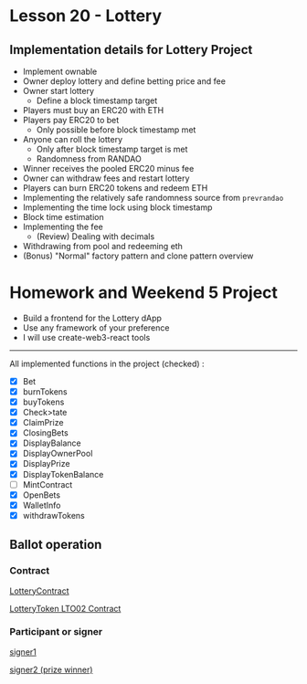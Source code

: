 # Lesson 20 - Lottery

## Implementation details for Lottery Project

* Implement ownable
* Owner deploy lottery and define betting price and fee
* Owner start lottery
  * Define a block timestamp target
* Players must buy an ERC20 with ETH
* Players pay ERC20 to bet
  * Only possible before block timestamp met
* Anyone can roll the lottery
  * Only after block timestamp target is met
  * Randomness from RANDAO
* Winner receives the pooled ERC20 minus fee
* Owner can withdraw fees and restart lottery
* Players can burn ERC20 tokens and redeem ETH
* Implementing the relatively safe randomness source from `prevrandao`
* Implementing the time lock using block timestamp
* Block time estimation
* Implementing the fee
  * (Review) Dealing with decimals
* Withdrawing from pool and redeeming eth
* (Bonus) "Normal" factory pattern and clone pattern overview

# Homework and Weekend 5 Project

- Build a frontend for the Lottery dApp
- Use any framework of your preference
- I will use create-web3-react tools

---

All implemented functions in the project (checked) :

- [x] Bet
- [x] burnTokens
- [x] buyTokens
- [x] Check>tate
- [x] ClaimPrize
- [x] ClosingBets
- [x] DisplayBalance
- [x] DisplayOwnerPool
- [x] DisplayPrize
- [x] DisplayTokenBalance
- [ ] MintContract
- [x] OpenBets
- [x] WalletInfo
- [x] withdrawTokens 

## Ballot operation

### Contract
[LotteryContract](https://mumbai.polygonscan.com/address/0x183d89f2aa311c6ccce2383131d3946316b3ea4a)

[LotteryToken LTO02 Contract](https://mumbai.polygonscan.com/address/0x110661228fda5eacd86449c73719d19109b758b2)

### Participant or signer
[signer1](https://mumbai.polygonscan.com/address/0xc8e653ea3f2245c640506659180a3f2a2189afb3)

[signer2 (prize winner)](https://mumbai.polygonscan.com/address/0x2471b1373f20f52e5ce6cd0d08b4ce56a75acc44)
